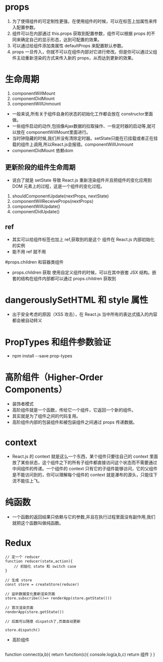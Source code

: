 # props
1. 为了使得组件的可定制性更强，在使用组件的时候，可以在标签上加属性来传入配置参数。
2. 组件可以在内部通过 this.props 获取到配置参数，组件可以根据 props 的不同来确定自己的显示形态，达到可配置的效果。
3. 可以通过给组件添加类属性 defaultProps 来配置默认参数。
4. props 一旦传入，你就不可以在组件内部对它进行修改。但是你可以通过父组件主动重新渲染的方式来传入新的 props，从而达到更新的效果。

# 生命周期
1. componentWillMount
2. componentDidMount
3. componentWillUnmount
* 一般来说,所有关于组件自身的状态的初始化工作都会放在 constructor里面做。
* 一些组件启动的动作,包括像Ajax数据的拉取操作、一些定时器的启动等,就可以放在 componentWillMount里面进行。
* 当时钟隐藏的时候,我们并没有清除定时器。setState只能在已挂载或者正在挂载的组件上调用,所以React.js会报错。componentWillUnmount 
* componentDidMount  依赖dom
## 更新阶段的组件生命周期
* 说白了就是 setState 导致 React.js 重新渲染组件并且把组件的变化应用到 DOM 元素上的过程，这是一个组件的变化过程。
1.  shouldComponentUpdate(nextProps, nextState)
2. componentWillReceiveProps(nextProps)
3. componentWillUpdate()
4. componentDidUpdate()
## ref
* 其实可以给组件标签也加上 ref,获取到的是这个 组件在 React.js 内部初始化的实例
* 能不用 ref 就不用

#props.children 和容器类组件
* props.children 获取 使用自定义组件的时候，可以在其中嵌套 JSX 结构。嵌套的结构在组件内部都可以通过 props.children 获取到

# dangerouslySetHTML 和 style 属性
* 出于安全考虑的原因（XSS 攻击），在 React.js 当中所有的表达式插入的内容都会被自动转义

# PropTypes 和组件参数验证
* npm install --save prop-types

# 高阶组件（Higher-Order Components） 
* 装饰者模式
* 高阶组件就是一个函数，传给它一个组件，它返回一个新的组件。
* 其实就是为了组件之间的代码复用。
* 高阶组件内部的包装组件和被包装组件之间通过 props 传递数据。
# context
* React.js 的 context 就是这么一个东西，某个组件只要往自己的 context 里面放了某些状态，这个组件之下的所有子组件都直接访问这个状态而不需要通过中间组件的传递。一个组件的 context 只有它的子组件能够访问，它的父组件是不能访问到的，你可以理解每个组件的 context 就是瀑布的源头，只能往下流不能往上飞。
# 纯函数
* 一个函数的返回结果只依赖与它的参数,并且在执行过程里面没有副作用,我们就把这个函数叫做纯函数。
# Redux
```
// 定一个 reducer
function reducer(state,action){
    // 初始化 state 和 switch case
}

// 生成 store
const store = createStore(reducer)

// 监听数据变化重新渲染页面
store.subscribe(()=> renderApp(store.getState()))

// 首次渲染页面
renderApp(store.getState())

// 后面可以随意 dispatch了,页面自动更新

store.dispatch()
```
* 高阶组件
  ```
function connect(a,b){
    return function(c){
        console.log(a,b,c)
        return 组件
    }
}
  ```